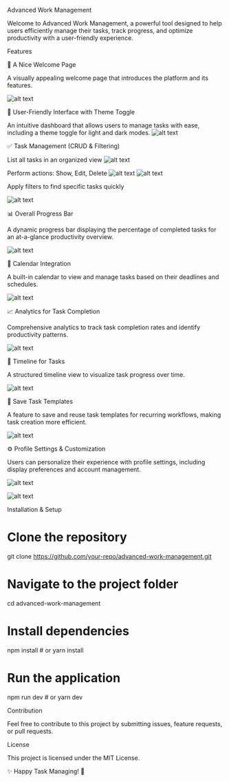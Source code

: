 Advanced Work Management

Welcome to Advanced Work Management, a powerful tool designed to help users efficiently manage their tasks, track progress, and optimize productivity with a user-friendly experience.

Features

🚀 A Nice Welcome Page

A visually appealing welcome page that introduces the platform and its features.

![alt text](image.png)

🎨 User-Friendly Interface with Theme Toggle

An intuitive dashboard that allows users to manage tasks with ease, including a theme toggle for light and dark modes.
![alt text](image-1.png)


✅ Task Management (CRUD & Filtering)

List all tasks in an organized view
![alt text](image-11.png)

Perform actions: Show, Edit, Delete
![alt text](image-12.png)
![alt text](image-13.png)

Apply filters to find specific tasks quickly

![alt text](image-14.png)



📊 Overall Progress Bar

A dynamic progress bar displaying the percentage of completed tasks for an at-a-glance productivity overview.

![alt text](image-3.png)

📅 Calendar Integration

A built-in calendar to view and manage tasks based on their deadlines and schedules.

![alt text](image-5.png)


📈 Analytics for Task Completion

Comprehensive analytics to track task completion rates and identify productivity patterns.

![alt text](image-6.png)

📌 Timeline for Tasks

A structured timeline view to visualize task progress over time.

![alt text](image-7.png)

📂 Save Task Templates

A feature to save and reuse task templates for recurring workflows, making task creation more efficient.

![alt text](image-8.png)

⚙️ Profile Settings & Customization

Users can personalize their experience with profile settings, including display preferences and account management.

![alt text](image-9.png)

![alt text](image-10.png)

Installation & Setup

# Clone the repository
git clone https://github.com/your-repo/advanced-work-management.git

# Navigate to the project folder
cd advanced-work-management

# Install dependencies
npm install  # or yarn install

# Run the application
npm run dev  # or yarn dev

Contribution

Feel free to contribute to this project by submitting issues, feature requests, or pull requests.

License

This project is licensed under the MIT License.

✨ Happy Task Managing! 🚀

